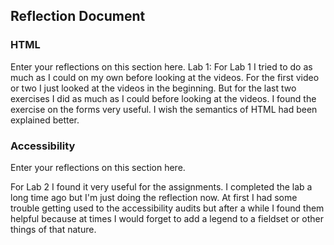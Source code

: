 ## Reflection Document

### HTML

Enter your reflections on this section here.
Lab 1:
For Lab 1 I tried to do as much as I could on my own before looking at the videos. For the first video or two I just looked at the videos in the beginning.
But for the last two exercises I did as much as I could before looking at the videos. I found the exercise on the forms very useful. I wish the semantics of HTML had been explained better.

### Accessibility

Enter your reflections on this section here.

For Lab 2 I found it very useful for the assignments. I completed the lab a long time ago but I'm just doing the reflection now. At first I had some trouble getting used to the accessibility audits but after a while I found them helpful because at times I would forget to add a legend to a fieldset or other things of that nature.
